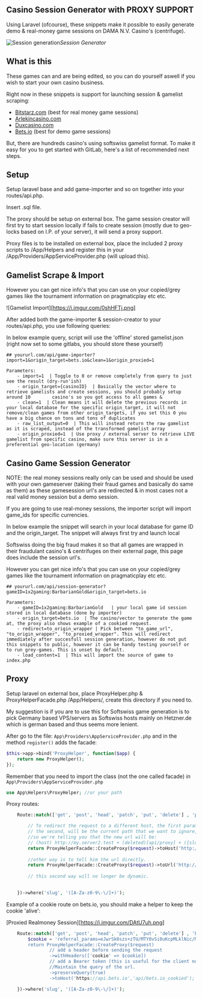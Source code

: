 ## Casino Session Generator with PROXY SUPPORT
Using Laravel (ofcourse), these snippets make it possible to easily generate demo & real-money game sessions on DAMA N.V. Casino's (centrifuge).


![Session generation](https://i.imgur.com/RP4373v.png)*Session Generator*

## What is this
These games can and are being edited, so you can do yourself aswell if you wish to start your own casino business.

Right now in these snippets is support for launching session & gamelist scraping:
- [Bitstarz.com](https://www.bitstarz.com/)  (best for real money game sessions)
- [Arlekincasino.com](https://www.arlekincasino.com/)
- [Duxcasino.com](https://www.duxcasino.com)
- [Bets.io](https://bets.io) (best for demo game sessions)

But, there are hundreds casino's using softswiss gamelist format.
To make it easy for you to get started with GitLab, here's a list of recommended next steps.

## Setup 
Setup laravel base and add game-importer and so on together into your routes/api.php.

Insert .sql file.

The proxy should be setup on external box. The game session creator will first try to start session locally if fails to create session (mostly due to geo-locks based on I.P. of your server), it will send a proxy support. 

Proxy files is to be installed on external box, place the included 2 proxy scripts to /App/Helpers and register this in your /App/Providers/AppServiceProvider.php (will upload this).

## Gamelist Scrape & Import
However you can get nice info's that you can use on your copied/grey games like the tournament information on pragmaticplay etc etc.

![Gamelist Import][https://i.imgur.com/0shHFTj.png]

After added both the game-importer & session-creator to your routes/api.php, you use following queries:

In below example query, script will use the 'offline' stored gamelist.json (right now set to some gitlabs, you should store these yourself)

```
## yoururl.com/api/game-importer?import=1&origin_target=bets.io&clean=1&origin_proxied=1

Parameters:
    - import=1  | Toggle to 0 or remove completely from query to just see the result (dry-run'ish)
    - origin_target={casinoID}  | Basically the vector where to retrieve gamelists and create sessions, you should probably setup around 10        casino's so you got access to all games & 
    - clean=1  | Clean means it will delete the previous records in your local database for the specific origin_target, it will not remove/clean games from other origin_targets, if you set this 0 you have a big chance on tons and tons of duplicates
    - raw_list_output=0  | This will instead return the raw gamelist as it is scraped, instead of the transformed gamelist array
    - origin_proxied=1  | Use proxy / external server to retrieve LIVE gamelist from specific casino, make sure this server is in a preferential geo-location (germany)
```


## Casino Game Session Generator
NOTE: the real money sessions really only can be used and should be used with your own gameserver (taking their fraud games and basically do same as them) as these gamesession url's are redirected & in most cases not a real valid money session but a demo session.

If you are going to use real-money sessions, the importer script will import game_ids for specific currencies.

In below example the snippet will search in your local database for game ID and the origin_target. The snippet will always first try and launch local

Softswiss doing the big fraud makes it so that all games are wrapped in their fraudulant casino's & centrifuges on their external page, this page does include the session url's.

However you can get nice info's that you can use on your copied/grey games like the tournament information on pragmaticplay etc etc.


```
## yoururl.com/api/session-generator?gameID=1x2gaming:BarbarianGold&origin_target=bets.io

Parameters:
    - gameID=1x2gaming:BarbarianGold   | your local game id session stored in local database (done by importer)
    - origin_target=bets.io  | The casino/vector to generate the game at, the proxy also shows example of a cookied request.
    - redirect=to_origin_wrapper | Pick between "to_game_url", "to_origin_wrapper", "to_proxied_wrapper". This will redirect immediately after succesfull session generation, however do not put this snippets to public, however it can be handy testing yourself or to run grey-games. This is unset by default. 
    - load_content=1  | This will import the source of game to index.php

```



## Proxy 
Setup laravel on external box, place ProxyHelper.php & ProxyHelperFacade.php /App/Helpers/, create this directory if you need to.

My suggestion is if you are to use this for Softswiss game generation is to pick Germany based VPS/servers as Softswiss hosts mainly on Hetzner.de which is german based and thus seems more lenient.

After go to the file: `App\Providers\AppServiceProvider.php` and in the method `register()` adds the facade:
```php
$this->app->bind('ProxyHelper', function($app) {
    return new ProxyHelper();
});
```
Remember that you need to import the class (not the one called facade) in `App\Providers\AppServiceProvider.php`

```php
use App\Helpers\ProxyHelper; //or your path
```

Proxy routes:

```php
    Route::match(['get', 'post', 'head', 'patch', 'put', 'delete'] , 'proxy/{slug}', function(Request $request){

        // To redirect the request to a different host, the first parameter will be the host.
        // the second, will be the current path that we want to ignore, it must be the url of the controller (api/proxy)
        //so we're telling you that the new url will be:
        // (host) http://my.server2.test + (deleted)[api/proxy] + ({slug}) /api/avatar/color
        return ProxyHelperFacade::CreateProxy($request)->toHost('http://my.server2.test','api/proxy');
        
        //other way is to tell him the url directly.
        return ProxyHelperFacade::CreateProxy($request)->toUrl('http://my.server2.test/api/avatar/color');
        
        // this second way will no longer be dynamic.
        

    })->where('slug', '([A-Za-z0-9\-\/]+)');
```



Example of a cookie route on bets.io, you should make a helper to keep the cookie 'alive':

[Proxied Realmoney Session][https://i.imgur.com/DAtU7uh.png]

```php
    Route::match(['get', 'post', 'head', 'patch', 'put', 'delete'] , 'bets.io_cookied/{slug}', function(Request $request){
        $cookie = 'referral_params=eJwrSk0szs+zTU/MTY0vSi0uKcpMLklNic/Mi0/OL80rKaoEAOQvDaE=; dateamlutsk-_zldp=M6KbIcofZ5OdbzCklHE/wT4m8vct0Wfje3KHtA0uoRoY8NE801Jy2Psphbw8i4k+WGzG+PDOVsw=; dateamlutsk-_zldt=7698a211-3f3c-4241-b261-240e437d0678-0; locale=ImVuIg$
        return ProxyHelperFacade::CreateProxy($request)
                // add a header before sending the request
                ->withHeaders(['cookie' => $cookie])
                // add a Bearer token (this is useful for the client not to have the token, and from the intermediary proxy we add it.
                //Maintain the query of the url.
                ->preserveQuery(true)
                ->toHost('https://api.bets.io','api/bets.io_cookied');

    })->where('slug', '([A-Za-z0-9\-\/]+)');
```



